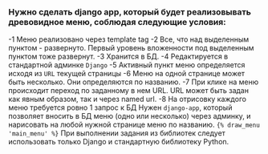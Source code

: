 ### Нужно сделать django app, который будет реализовывать древовидное меню, соблюдая следующие условия:
-1 Меню реализовано через template tag
-2 Все, что над выделенным пунктом - развернуто. Первый уровень вложенности под выделенным пунктом тоже развернут.
-3 Хранится в БД.
-4 Редактируется в стандартной админке `Django`
-5 Активный пункт меню определяется исходя из `URL` текущей страницы
-6 Меню на одной странице может быть несколько. Они определяются по названию.
-7 При клике на меню происходит переход по заданному в нем URL. URL может быть задан как явным образом, так и через named url.
-8 На отрисовку каждого меню требуется ровно 1 запрос к БД
 Нужен `django-app`, который позволяет вносить в БД меню (одно или несколько) через админку, и нарисовать на любой нужной странице меню по названию.
 ```{% draw_menu 'main_menu' %}```
 При выполнении задания из библиотек следует использовать только Django и стандартную библиотеку Python.
